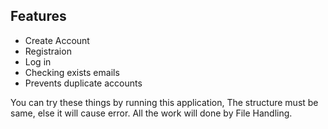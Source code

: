 ## Features
* Create Account
* Registraion
* Log in
* Checking exists emails
* Prevents duplicate accounts

You can try these things by running this application, The structure must be same, else it will cause error.
All the work will done by File Handling. 
